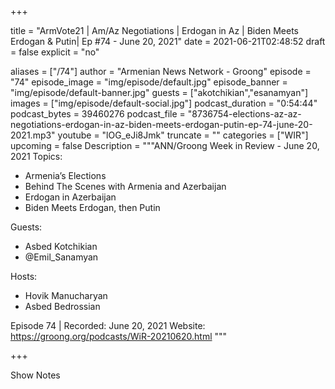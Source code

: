 
+++

title = "ArmVote21 | Am/Az Negotiations | Erdogan in Az | Biden Meets Erdogan & Putin| Ep #74 - June 20, 2021"
date = 2021-06-21T02:48:52
draft = false
explicit = "no"

aliases = ["/74"]
author = "Armenian News Network - Groong"
episode = "74"
episode_image = "img/episode/default.jpg"
episode_banner = "img/episode/default-banner.jpg"
guests = ["akotchikian","esanamyan"]
images = ["img/episode/default-social.jpg"]
podcast_duration = "0:54:44"
podcast_bytes = 39460276
podcast_file = "8736754-elections-az-az-negotiations-erdogan-in-az-biden-meets-erdogan-putin-ep-74-june-20-2021.mp3"
youtube = "lOG_eJi8Jmk"
truncate = ""
categories = ["WIR"]
upcoming = false
Description = """ANN/Groong Week in Review - June 20, 2021
Topics:
* Armenia’s Elections
* Behind The Scenes with Armenia and Azerbaijan
* Erdogan in Azerbaijan
* Biden Meets Erdogan, then Putin

Guests:
* Asbed Kotchikian
* @Emil_Sanamyan

Hosts:
* Hovik Manucharyan
* Asbed Bedrossian


Episode 74 | Recorded: June 20, 2021
Website: https://groong.org/podcasts/WiR-20210620.html
"""

+++

Show Notes

